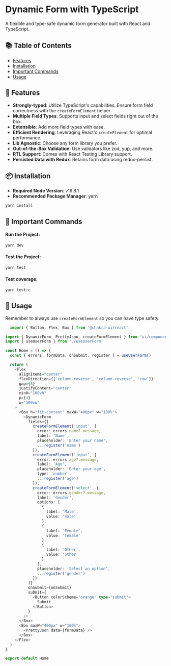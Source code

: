 # Dynamic Form with TypeScript

A flexible and type-safe dynamic form generator built with React and TypeScript.

## 📚 Table of Contents

- [Features](#🌟-features)
- [Installation](#📦-installation)
- [Important Commands](#🏃-important-commands)
- [Usage](#🚀-usage)

## 🌟 Features

- **Strongly-typed**: Utilize TypeScript's capabilities. Ensure form field correctness with the `createFormElement` helper.
- **Multiple Field Types**: Supports input and select fields right out of the box.
- **Extensible**: Add more field types with ease.
- **Efficient Rendering**: Leveraging React's `createElement` for optimal performance.
- **Lib Agnostic**: Choose any form library you prefer.
- **Out-of-the-Box Validation**: Use validators like zod, yup, and more.
- **RTL Support**: Comes with React Testing Library support.
- **Persisted Data with Redux**: Retains form data using redux-persist.

## 📦 Installation

- **Required Node Version**: v19.8.1
- **Recommended Package Manager**: yarn

```bash
yarn install
```

## 🏃 Important Commands
#### Run the Project:

```bash
yarn dev 
```
#### Test the Project:

```bash
yarn test
```

#### Test coverage:

```bash
yarn test:c
```



## 🚀 Usage

Remember to always use `createFormElement` so you can have type safety.

```typescript
  import { Button, Flex, Box } from '@chakra-ui/react'

import { DynamicForm, PrettyJson, createFormElement } from 'ui/components'
import { useUserForm } from './useUserForm'

const Home = () => {
  const { errors, formData, onSubmit, register } = useUserForm()

  return (
    <Flex
      alignItems="center"
      flexDirection={['column-reverse', 'column-reverse', 'row']}
      gap={8}
      justifyContent="center"
      minH="100vh"
      p={4}
      w="100vw"
    >
      <Box h="fit-content" maxW="400px" w="100%">
        <DynamicForm
          fields={[
            createFormElement('input', {
              error: errors.name?.message,
              label: 'Name',
              placeholder: 'Enter your name',
              ...register('name')
            }),
            createFormElement('input', {
              error: errors.age?.message,
              label: 'Age',
              placeholder: 'Enter your age',
              type: 'number',
              ...register('age')
            }),
            createFormElement('select', {
              error: errors.gender?.message,
              label: 'Gender',
              options: [
                {
                  label: 'Male',
                  value: 'male'
                },
                {
                  label: 'Female',
                  value: 'female'
                },
                {
                  label: 'Other',
                  value: 'other'
                }
              ],
              placeholder: 'Select an option',
              ...register('gender')
            })
          ]}
          onSubmit={onSubmit}
          submit={
            <Button colorScheme="orange" type="submit">
              Submit
            </Button>
          }
        />
      </Box>
      <Box maxW="400px" w="100%">
        <PrettyJson data={formData} />
      </Box>
    </Flex>
  )
}

export default Home

```
